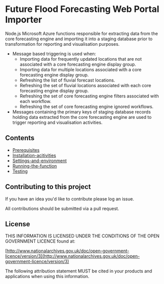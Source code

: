 # Future Flood Forecasting Web Portal Importer

Node.js Microsoft Azure functions responsible for extracting data from the core forecasting engine and importing it into a staging database prior to transformation for reporting and visualisation purposes.

* Message based triggering is used when:
  * Importing data for frequently updated locations that are not associated with a core forecasting engine display group.
  * Importing data for multiple locations associated with a core forecasting engine display group.
  * Refreshing the list of fluvial forecast locations.
  * Refreshing the set of fluvial locations associated with each core forecasting engine display group.
  * Refreshing the set of core forecasting engine filters associated with each workflow.
  * Refreshing the set of core forecasting engine ignored workflows.
* Messages containing the primary keys of staging database records holding data extracted from the core forecasting engine
  are used to trigger reporting and visualisation activities.  

## Contents

* [Prerequisites](README/Prerequisites.md)
* [Installation-acitivities](README/Installation-acitivities.md)
* [Settings-and-environment](README/Settings-and-environment.md)
* [Running-the-function](README/Running-the-function.md)
* [Testing](README/Testing.md)

## Contributing to this project

If you have an idea you'd like to contribute please log an issue.

All contributions should be submitted via a pull request.

## License

THIS INFORMATION IS LICENSED UNDER THE CONDITIONS OF THE OPEN GOVERNMENT LICENCE found at:

[http://www.nationalarchives.gov.uk/doc/open-government-licence/version/3](http://www.nationalarchives.gov.uk/doc/open-government-licence/version/3)

The following attribution statement MUST be cited in your products and applications when using this information.

